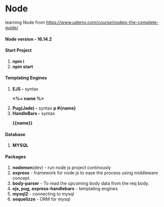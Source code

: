# Node
learning Node from https://www.udemy.com/course/nodejs-the-complete-guide/

#### Node version - 16.14.2

#### Start Project
1. **npm i**
2. **npm start**

#### Templating Engines
1. **EJS -** syntax **<p><%= name %></p>**
2. **Pug(Jade) -** syntax **p #{name}**
3. **HandleBars -** syntax **<p>{{name}}</p>**

#### Database
1. **MYSQL**


#### Packages
1. **nodemon**(dev) - run node js project continously
2. **express** - framework for node js to ease the process using middleware concept.
3. **body-parser** - To read the upcoming body data from the req body.
4. **ejs, pug, express-handlebars** - templating engines
5. **mysql2** - connecting to mysql
6. **sequelizze** - ORM for mysql